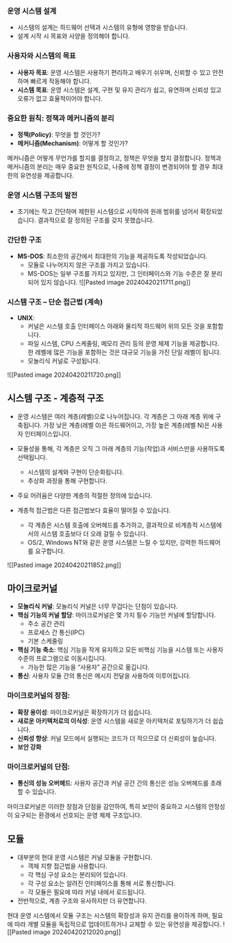 ### 운영 시스템 설계

- 시스템의 설계는 하드웨어 선택과 시스템의 유형에 영향을 받습니다.
- 설계 시작 시 목표와 사양을 정의해야 합니다.

### 사용자와 시스템의 목표

- **사용자 목표**: 운영 시스템은 사용하기 편리하고 배우기 쉬우며, 신뢰할 수 있고 안전하며 빠르게 작동해야 합니다.
- **시스템 목표**: 운영 시스템은 설계, 구현 및 유지 관리가 쉽고, 유연하며 신뢰성 있고 오류가 없고 효율적이어야 합니다.

### 중요한 원칙: 정책과 메커니즘의 분리

- **정책(Policy)**: 무엇을 할 것인가?
- **메커니즘(Mechanism)**: 어떻게 할 것인가?

메커니즘은 어떻게 무언가를 할지를 결정하고, 정책은 무엇을 할지 결정합니다. 정책과 메커니즘의 분리는 매우 중요한 원칙으로, 나중에 정책 결정이 변경되어야 할 경우 최대한의 유연성을 제공합니다.

### 운영 시스템 구조의 발전

- 초기에는 작고 간단하며 제한된 시스템으로 시작하여 원래 범위를 넘어서 확장되었습니다. 결과적으로 잘 정의된 구조를 갖지 못했습니다.

### 간단한 구조

- **MS-DOS**: 최소한의 공간에서 최대한의 기능을 제공하도록 작성되었습니다.
    - 모듈로 나누어지지 않은 구조를 가지고 있습니다.
    - MS-DOS는 일부 구조를 가지고 있지만, 그 인터페이스와 기능 수준은 잘 분리되어 있지 않습니다.
![[Pasted image 20240420211711.png]]
### 시스템 구조 – 단순 접근법 (계속)

- **UNIX**:
    - 커널은 시스템 호출 인터페이스 아래와 물리적 하드웨어 위의 모든 것을 포함합니다.
    - 파일 시스템, CPU 스케줄링, 메모리 관리 등의 운영 체제 기능을 제공합니다. 한 레벨에 많은 기능을 포함하는 것은 대규모 기능을 가진 단일 레벨이 됩니다.
    - 모놀리식 커널로 구성됩니다.

![[Pasted image 20240420211720.png]]

## 시스템 구조 - 계층적 구조

- 운영 시스템은 여러 계층(레벨)으로 나누어집니다. 각 계층은 그 아래 계층 위에 구축됩니다. 가장 낮은 계층(레벨 0)은 하드웨어이고, 가장 높은 계층(레벨 N)은 사용자 인터페이스입니다.
    
- 모듈성을 통해, 각 계층은 오직 그 아래 계층의 기능(작업)과 서비스만을 사용하도록 선택됩니다.
    
    - 시스템의 설계와 구현이 단순화됩니다.
    - 추상화 과정을 통해 구현합니다.
- 주요 어려움은 다양한 계층의 적절한 정의에 있습니다.
    
- 계층적 접근법은 다른 접근법보다 효율이 떨어질 수 있습니다.
    
    - 각 계층은 시스템 호출에 오버헤드를 추가하고, 결과적으로 비계층적 시스템에서의 시스템 호출보다 더 오래 걸릴 수 있습니다.
    - OS/2, Windows NT와 같은 운영 시스템은 느릴 수 있지만, 강력한 하드웨어를 요구합니다.

![[Pasted image 20240420211852.png]]

## 마이크로커널

- **모놀리식 커널**: 모놀리식 커널은 너무 무겁다는 단점이 있습니다.
- **핵심 기능의 커널 할당**: 마이크로커널은 몇 가지 필수 기능만 커널에 할당합니다.
    - 주소 공간 관리
    - 프로세스 간 통신(IPC)
    - 기본 스케줄링
- **핵심 기능 축소**: 핵심 기능을 작게 유지하고 모든 비핵심 기능을 시스템 또는 사용자 수준의 프로그램으로 이동시킵니다.
    - 가능한 많은 기능을 “사용자” 공간으로 옮깁니다.
- **통신**: 사용자 모듈 간의 통신은 메시지 전달을 사용하여 이루어집니다.

### 마이크로커널의 장점:

- **확장 용이성**: 마이크로커널은 확장하기가 더 쉽습니다.
- **새로운 아키텍처로의 이식성**: 운영 시스템을 새로운 아키텍처로 포팅하기가 더 쉽습니다.
- **신뢰성 향상**: 커널 모드에서 실행되는 코드가 더 적으므로 더 신뢰성이 높습니다.
- **보안 강화**

### 마이크로커널의 단점:

- **통신의 성능 오버헤드**: 사용자 공간과 커널 공간 간의 통신은 성능 오버헤드를 초래할 수 있습니다.

마이크로커널은 이러한 장점과 단점을 감안하여, 특히 보안이 중요하고 시스템의 안정성이 요구되는 환경에서 선호되는 운영 체제 구조입니다.


## 모듈

- 대부분의 현대 운영 시스템은 커널 모듈을 구현합니다.
    - 객체 지향 접근법을 사용합니다.
    - 각 핵심 구성 요소는 분리되어 있습니다.
    - 각 구성 요소는 알려진 인터페이스를 통해 서로 통신합니다.
    - 각 모듈은 필요에 따라 커널 내에서 로드됩니다.
- 전반적으로, 계층 구조와 유사하지만 더 유연합니다.

현대 운영 시스템에서 모듈 구조는 시스템의 확장성과 유지 관리를 용이하게 하며, 필요에 따라 개별 모듈을 독립적으로 업데이트하거나 교체할 수 있는 유연성을 제공합니다.
![[Pasted image 20240420212020.png]]